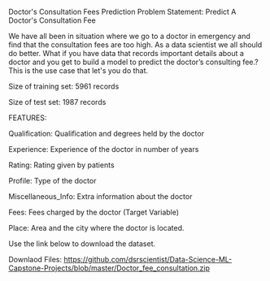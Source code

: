 Doctor's Consultation Fees Prediction
Problem Statement:
Predict A Doctor's Consultation Fee 



We have all been in situation where we go to a doctor in emergency and find that the consultation fees are too high. As a data scientist we all should do better. What if you have data that records important details about a doctor and you get to build a model to predict the doctor’s consulting fee.? This is the use case that let's you do that. 

Size of training set: 5961 records

Size of test set: 1987 records



FEATURES:

Qualification: Qualification and degrees held by the doctor

Experience: Experience of the doctor in number of years

Rating: Rating given by patients

Profile: Type of the doctor

Miscellaneous_Info: Extra information about the doctor

Fees: Fees charged by the doctor (Target Variable)

Place: Area and the city where the doctor is located.



Use the link below to download the dataset. 

Downlaod Files:
https://github.com/dsrscientist/Data-Science-ML-Capstone-Projects/blob/master/Doctor_fee_consultation.zip
